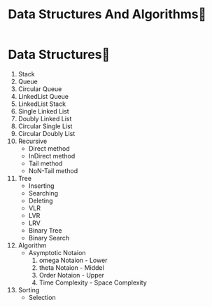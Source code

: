 # Data Structures And Algorithms🥇
<img src="./assets/Ds.jpg" alt=""/>

<h1>Data Structures💯</h1>

  <ol type="1">
         <li> Stack</li>
         <li>Queue</li>
         <li>Circular Queue</li>
         <li>LinkedList Queue</li>
         <li>LinkedList Stack</li>
         <li>Single Linked List</li>
         <li>Doubly Linked List </li>
         <li>Circular Single List</li>
         <li> Circular Doubly List</li>
         <li> Recursive
              <ul> 
                <li>Direct method</li>
                <li>InDirect method</li>
                 <li>Tail method</li>
                 <li>NoN-Tail method</li>
           </ul>
  </li>
    <li>Tree 
     <ul> 
                <li>Inserting</li>
                <li>Searching</li>
                 <li>Deleting</li>
           </ul>
     <ul> 
                <li>VLR</li>
                <li>LVR</li>
                 <li>LRV</li>
           </ul>
           <ul>
             <li>Binary Tree</li>
             <li>Binary Search</li>
           </ul>
    </li>
    <li>
      Algorithm
       <ul>
         <li> Asymptotic Notaion 
           <ol>
             <li>omega Notaion - Lower</li>
             <li>theta Notaion - Middel</li>
             <li> Order Notaion - Upper</li>
         </li>
         <li>Time Complexity - Space Complexity </li>
         </ul>
      </li>
      <li> Sorting
          <ul start="A">
           <li>Selection</li>
          </ul>
        </li>
     </ol>


